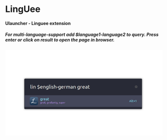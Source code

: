 # LingUee

#### Ulauncher - Linguee extension
##### For multi-language-support add $language1-language2 to query. Press enter or click on result to open the page in browser.

![Linguee](lingUee.png)
